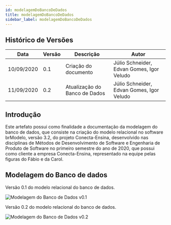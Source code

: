 ```yaml
---
id: modelagemDoBancoDeDados
title: modelagemDoBancoDeDados
sidebar_label: modelagemDoBancoDeDados
---
```


## Histórico de Versões

| Data | Versão | Descrição | Autor |
|--------|-----------|---------------|---------|
| 10/09/2020 | 0.1 | Criação do documento | Júlio Schneider, Edvan Gomes, Igor Veludo |
| 11/09/2020 | 0.2 | Atualização do Banco de Dados | Júlio Schneider, Edvan Gomes, Igor Veludo |

## Introdução

Este artefato possui como finalidade a documentação da modelagem do banco de dados, que consiste na criação do modelo relacional no software brModelo, versão 3.2, do projeto Conecta-Ensina, desenvolvido nas disciplinas de Métodos de Desenvolvimento de Software e Engenharia de Produto de Software no primeiro semestre do ano de 2020, que possui como cliente a empresa Conecta-Ensina, representado na equipe pelas figuras do Fábio e da Carol.

## Modelagem do Banco de dados

Versão 0.1 do modelo relacional do banco de dados. 

![Modelagem do Banco de Dados v0.1](https://raw.githubusercontent.com/fga-eps-mds/2020.1-Conecta-Ensina-Wiki/master/website/static/img/modelagem_banco_de_dados_v01.svg)

Versão 0.2 do modelo relacional do banco de dados. 

![Modelagem do Banco de Dados v0.2](https://raw.githubusercontent.com/fga-eps-mds/2020.1-Conecta-Ensina-Wiki/master/website/static/img/modelagem_banco_de_dados_v02.svg)

